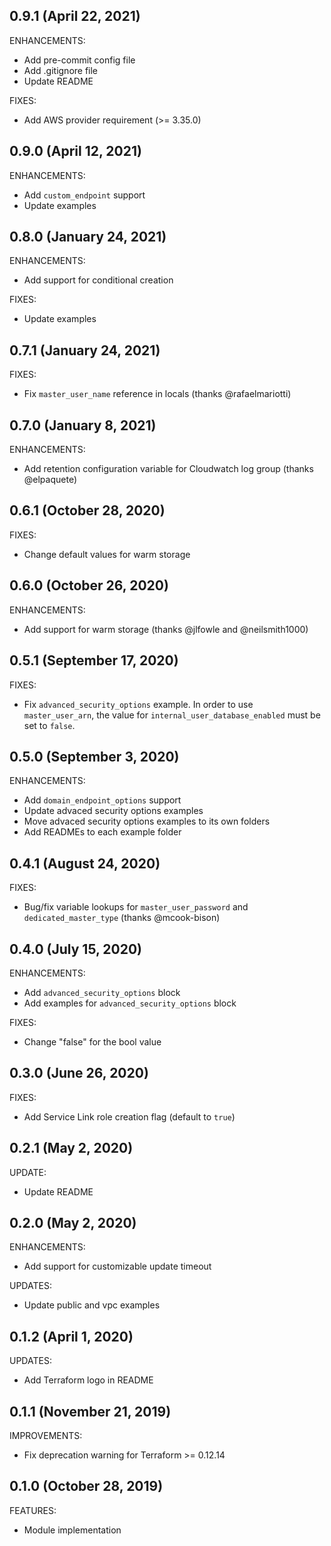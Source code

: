 ## 0.9.1 (April 22, 2021)

ENHANCEMENTS:

* Add pre-commit config file
* Add .gitignore file
* Update README

FIXES:

* Add AWS provider requirement (>= 3.35.0)

## 0.9.0 (April 12, 2021)

ENHANCEMENTS:

* Add `custom_endpoint` support
* Update examples

## 0.8.0 (January 24, 2021)


ENHANCEMENTS:

* Add support for conditional creation

FIXES:

* Update examples

## 0.7.1 (January 24, 2021)

FIXES:

* Fix `master_user_name` reference in locals (thanks @rafaelmariotti)

## 0.7.0 (January 8, 2021)

ENHANCEMENTS:

* Add retention configuration variable for Cloudwatch log group (thanks @elpaquete)

## 0.6.1 (October 28, 2020)

FIXES:

* Change default values for warm storage

## 0.6.0 (October 26, 2020)

ENHANCEMENTS:

* Add support for warm storage (thanks @jlfowle and @neilsmith1000)

## 0.5.1 (September 17, 2020)

FIXES:

* Fix `advanced_security_options` example. In order to use `master_user_arn`, the value for `internal_user_database_enabled` must be set to `false`.

## 0.5.0 (September 3, 2020)

ENHANCEMENTS:

* Add `domain_endpoint_options` support
* Update advaced security options examples
* Move advaced security options examples to its own folders
* Add READMEs to each example folder

## 0.4.1 (August 24, 2020)

FIXES:

* Bug/fix variable lookups for `master_user_password` and `dedicated_master_type` (thanks @mcook-bison)

## 0.4.0 (July 15, 2020)

ENHANCEMENTS:

* Add `advanced_security_options` block
* Add examples for `advanced_security_options` block

FIXES:

* Change "false" for the bool value

## 0.3.0 (June 26, 2020)

FIXES:

* Add Service Link role creation flag (default to `true`)


## 0.2.1 (May 2, 2020)

UPDATE:

* Update README

## 0.2.0 (May 2, 2020)

ENHANCEMENTS:

* Add support for customizable update timeout

UPDATES:

* Update public and vpc examples


## 0.1.2 (April 1, 2020)

UPDATES:

* Add Terraform logo in README

## 0.1.1 (November 21, 2019)

IMPROVEMENTS:

* Fix deprecation warning for Terraform >= 0.12.14

## 0.1.0 (October 28, 2019)

FEATURES:

* Module implementation
